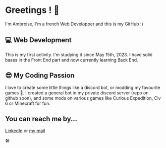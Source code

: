 # Greetings ! 👋
I'm Ambroise, I'm a french Web Developper and this is my GitHub :)

## 💻 Web Development
This is my first activity. I'm studying it since May 15th, 2023.
I have solid bases in the Front End part and now currently learning Back End.

## 😎 My Coding Passion
I love to create some little things like a discord bot, or modding my favourite games 👀.
I created a general bot in my private discord server (repo on github soon), and some
mods on various games like Curious Expedition, Civ 6 or Minecraft for fun.

## You can reach me by...
[LinkedIn](https://www.linkedin.com/in/ambroise-maire/)
or
[my mail](ambroise.maire7@gmail.com)

🛠️
